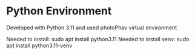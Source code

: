 # Python Environment
Developed with Python 3.11 and used photoPhav virtual environment

Needed to install: sudo apt install python3.11
Needed to install venv: sudo apt install python3.11-venv

